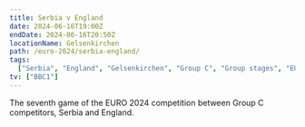 ```yaml
---
title: Serbia v England
date: 2024-06-16T19:00Z
endDate: 2024-06-16T20:50Z
locationName: Gelsenkirchen
path: /euro-2024/serbia-england/
tags:
  ["Serbia", "England", "Gelsenkirchen", "Group C", "Group stages", "EURO 2024"]
tv: ["BBC1"]
---
```

The seventh game of the EURO 2024 competition between Group C competitors, Serbia and England.
